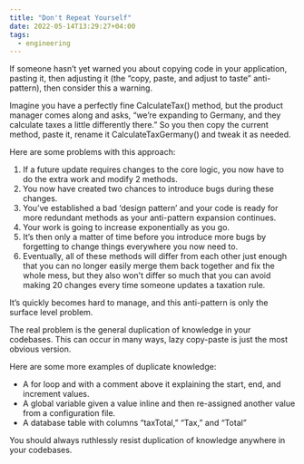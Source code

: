 ```yaml
---
title: "Don't Repeat Yourself"
date: 2022-05-14T13:29:27+04:00
tags:
  - engineering
---
```



If someone hasn’t yet warned you about copying code in your application, pasting it, then adjusting it (the “copy, paste, and adjust to taste” anti-pattern), then consider this a warning.

Imagine you have a perfectly fine CalculateTax() method, but the product manager comes along and asks, “we’re expanding to Germany, and they calculate taxes a little differently there.”  So you then copy the current method, paste it, rename it CalculateTaxGermany() and tweak it as needed.

Here are some problems with this approach:

1. If a future update requires changes to the core logic, you now have to do the extra work and modify 2 methods. 
2. You now have created two chances to introduce bugs during these changes.
3. You’ve established a bad ‘design pattern’ and your code is ready for more redundant methods as your anti-pattern expansion continues.
4. Your work is going to increase exponentially as you go.
5. It’s then only a matter of time before you introduce more bugs by forgetting to change things everywhere you now need to.
6. Eventually, all of these methods will differ from each other just enough that you can no longer easily merge them back together and fix the whole mess, but they also won't differ so much that you can avoid making 20 changes every time someone updates a taxation rule.

It’s quickly becomes hard to manage,  and this anti-pattern is only the surface level problem.

The real problem is the general duplication of knowledge in your codebases. This can occur in many ways, lazy copy-paste is just the most obvious version.  

Here are some more examples of duplicate knowledge:
- A for loop and with a comment above it explaining the start, end, and increment values.
- A global variable given a value inline and then re-assigned another value from a configuration file.
- A database table with columns “taxTotal,” “Tax,” and “Total”

You should always ruthlessly resist duplication of knowledge anywhere in your codebases.